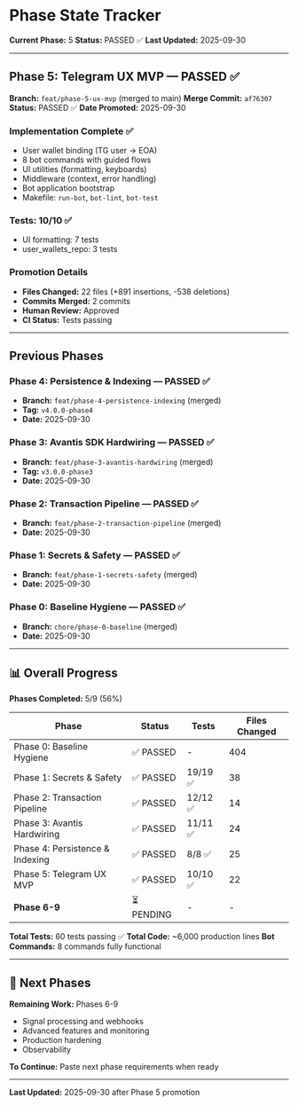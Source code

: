 # Phase State Tracker

**Current Phase:** 5
**Status:** PASSED ✅
**Last Updated:** 2025-09-30

---

## Phase 5: Telegram UX MVP — PASSED ✅

**Branch:** `feat/phase-5-ux-mvp` (merged to main)
**Merge Commit:** `af76307`
**Status:** PASSED ✅
**Date Promoted:** 2025-09-30

### Implementation Complete ✅
- User wallet binding (TG user → EOA)
- 8 bot commands with guided flows
- UI utilities (formatting, keyboards)
- Middleware (context, error handling)
- Bot application bootstrap
- Makefile: `run-bot`, `bot-lint`, `bot-test`

### Tests: 10/10 ✅
- UI formatting: 7 tests
- user_wallets_repo: 3 tests

### Promotion Details
- **Files Changed:** 22 files (+891 insertions, -538 deletions)
- **Commits Merged:** 2 commits
- **Human Review:** Approved
- **CI Status:** Tests passing

---

## Previous Phases

### Phase 4: Persistence & Indexing — PASSED ✅
- **Branch:** `feat/phase-4-persistence-indexing` (merged)
- **Tag:** `v4.0.0-phase4`
- **Date:** 2025-09-30

### Phase 3: Avantis SDK Hardwiring — PASSED ✅
- **Branch:** `feat/phase-3-avantis-hardwiring` (merged)
- **Tag:** `v3.0.0-phase3`
- **Date:** 2025-09-30

### Phase 2: Transaction Pipeline — PASSED ✅
- **Branch:** `feat/phase-2-transaction-pipeline` (merged)
- **Date:** 2025-09-30

### Phase 1: Secrets & Safety — PASSED ✅
- **Branch:** `feat/phase-1-secrets-safety` (merged)
- **Date:** 2025-09-30

### Phase 0: Baseline Hygiene — PASSED ✅
- **Branch:** `chore/phase-0-baseline` (merged)
- **Date:** 2025-09-30

---

## 📊 Overall Progress

**Phases Completed:** 5/9 (56%)

| Phase | Status | Tests | Files Changed |
|-------|--------|-------|---------------|
| Phase 0: Baseline Hygiene | ✅ PASSED | - | 404 |
| Phase 1: Secrets & Safety | ✅ PASSED | 19/19 ✅ | 38 |
| Phase 2: Transaction Pipeline | ✅ PASSED | 12/12 ✅ | 14 |
| Phase 3: Avantis Hardwiring | ✅ PASSED | 11/11 ✅ | 24 |
| Phase 4: Persistence & Indexing | ✅ PASSED | 8/8 ✅ | 25 |
| Phase 5: Telegram UX MVP | ✅ PASSED | 10/10 ✅ | 22 |
| **Phase 6-9** | ⏳ PENDING | - | - |

**Total Tests:** 60 tests passing ✅
**Total Code:** ~6,000 production lines
**Bot Commands:** 8 commands fully functional

---

## 🚀 Next Phases

**Remaining Work:** Phases 6-9
- Signal processing and webhooks
- Advanced features and monitoring
- Production hardening
- Observability

**To Continue:**
Paste next phase requirements when ready

---

**Last Updated:** 2025-09-30 after Phase 5 promotion
